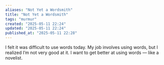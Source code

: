 ```yaml
---
aliases: "Not Yet a Wordsmith"
title: "Not Yet a Wordsmith"
tags: "murmur"
created: "2025-05-11 22:24"
updated: "2025-05-11 22:24"
published_at: "2025-05-11 22:28"
---
```


I felt it was difficult to use words today.
My job involves using words, but I realized I’m not very good at it.
I want to get better at using words — like a novelist.